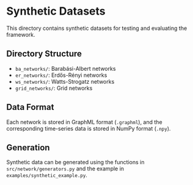 # Synthetic Datasets

This directory contains synthetic datasets for testing and evaluating the framework.

## Directory Structure

- `ba_networks/`: Barabási-Albert networks
- `er_networks/`: Erdős-Rényi networks
- `ws_networks/`: Watts-Strogatz networks
- `grid_networks/`: Grid networks

## Data Format

Each network is stored in GraphML format (`.graphml`), and the corresponding time-series data is stored in NumPy format (`.npy`).

## Generation

Synthetic data can be generated using the functions in `src/network/generators.py` and the example in `examples/synthetic_example.py`.
